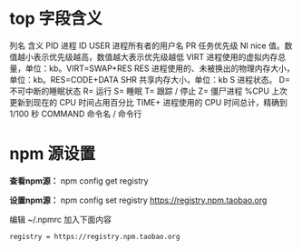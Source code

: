 # top 字段含义

列名 含义
PID 进程 ID
USER 进程所有者的用户名
PR 任务优先级
NI nice 值。数值越小表示优先级越高，数值越大表示优先级越低
VIRT 进程使用的虚拟内存总量，单位：kb。VIRT=SWAP+RES
RES 进程使用的、未被换出的物理内存大小，单位：kb。RES=CODE+DATA
SHR 共享内存大小，单位：kb
S 进程状态。
D= 不可中断的睡眠状态
R= 运行
S= 睡眠
T= 跟踪 / 停止
Z= 僵尸进程
%CPU 上次更新到现在的 CPU 时间占用百分比
TIME+ 进程使用的 CPU 时间总计，精确到 1/100 秒
COMMAND 命令名 / 命令行



# npm 源设置

**查看npm源：** npm config get registry

**设置npm源：** npm config set registry https://registry.npm.taobao.org

 编辑 ~/.npmrc 加入下面内容

```
registry = https://registry.npm.taobao.org
```

